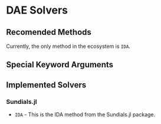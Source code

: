 # DAE Solvers

## Recomended Methods

Currently, the only method in the ecosystem is `IDA`.

## Special Keyword Arguments

## Implemented Solvers

### Sundials.jl

- `IDA` - This is the IDA method from the Sundials.jl package.
